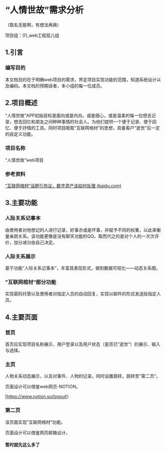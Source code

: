 # **“人情世故”需求分析**
（取名无能啊，有想法再换）

项目组：01_web工程孤儿组

## 1.引言

### 编写目的

本文档目的在于明确web项目的需求，界定项目实现功能的范围，知道系统设计以及编码。本文档的预期读者，本小组的每一位成员。

## 2.项目概述

“人情世故”APP初始目标是面向或是内向，或是细心，或是温柔的每一位想去记录，想去回忆和朋友之间种种事情的社会人。为他们提供一个便于记录、便于回忆、便于抒情的工具。同时项目吸取“互联网棺材”的思想，具备客户“逝世”后一定的自定义功能。

### 项目名称

“人情世故”web项目

### 参考资料

[“互联网棺材”话题引热议，数字遗产该如何处理 (baidu.com)](https://baijiahao.baidu.com/s?id=1724988210485120657&wfr=spider&for=pc)

## 3.主要功能

### 人际关系记事本

由使用者对他想记的人进行记录，好事亦或是坏事，并赋予不同的权重，以此来衡量亲疏关系。该功能更像是没有聊天功能的QQ，取而代之的是对个人的一次次评价，加分减分由自己决定。

### 人际关系展示

基于功能“人际关系记事本”，丰富其表现形式，做到数据可视化——动态关系图。

### ”互联网棺材“部分功能

实现密码托管以及使用者对指定人员的自动回复，实现以邮件的形式发送给指定人员。

## 4.主要页面

### 首页

首页应实现项目名称展示、用户登录以及用户状态（是否已”逝世“）的展示、输入与选择。

### 主页

人物关系动态展示，以及对事件、人物的记录。同时设置跳转，跳转至”第二页“。

页面设计可以借鉴web网页-NOTION。

[https://www.notion.so/logout]: 

### 第二页

该页面实现”互联网棺材“功能。

页面设计可以借鉴网页邮箱设计。

#### 暂时就先这么多了

